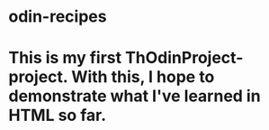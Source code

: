 # odin-recipes
<h1>This is my first ThOdinProject-project. With this, I hope to demonstrate what I've learned in HTML so far.</h1>

